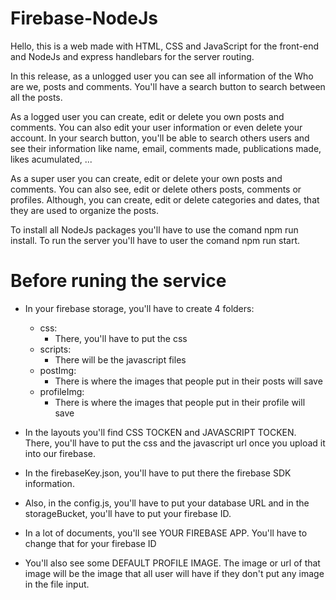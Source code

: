 # Firebase-NodeJs

Hello, this is a web made with HTML, CSS and JavaScript for the front-end and NodeJs and express handlebars for the server routing.

In this release, as a unlogged user you can see all information of the Who are we, posts and comments.
You'll have a search button to search between all the posts.

As a logged user you can create, edit or delete you own posts and comments.
You can also edit your user information or even delete your account.
In your search button, you'll be able to search others users and see their information like name, email, comments made, publications made, likes acumulated, ...

As a super user you can create, edit or delete your own posts and comments.
You can also see, edit or delete others posts, comments or profiles.
Although, you can create, edit or delete categories and dates, that they are used to organize the posts.

To install all NodeJs packages you'll have to use the comand npm run install.
To run the server you'll have to user the comand npm run start.

# Before runing the service

* In your firebase storage, you'll have to create 4 folders:
  * css:
    * There, you'll have to put the css
  * scripts:
    * There will be the javascript files
  * postImg:
    * There is where the images that people put in their posts will save
  * profileImg:
    * There is where the images that people put in their profile will save

* In the layouts you'll find CSS TOCKEN and JAVASCRIPT TOCKEN. There, you'll have to put the css and the javascript url once you upload it into our firebase.

* In the firebaseKey.json, you'll have to put there the firebase SDK information.

* Also, in the config.js, you'll have to put your database URL and in the storageBucket, you'll have to put your firebase ID.

* In a lot of documents, you'll see YOUR FIREBASE APP. You'll have to change that for your firebase ID

* You'll also see some DEFAULT PROFILE IMAGE. The image or url of that image will be the image that all user will have if they don't put any image in the file input.
